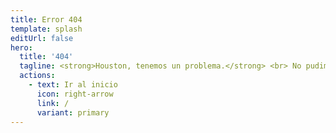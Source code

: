 ```yaml
---
title: Error 404
template: splash
editUrl: false
hero:
  title: '404'
  tagline: <strong>Houston, tenemos un problema.</strong> <br> No pudimos encontrar esa página. Verifica la URL o intenta usar la barra de búsqueda.
  actions:
    - text: Ir al inicio
      icon: right-arrow
      link: /
      variant: primary
---
```

